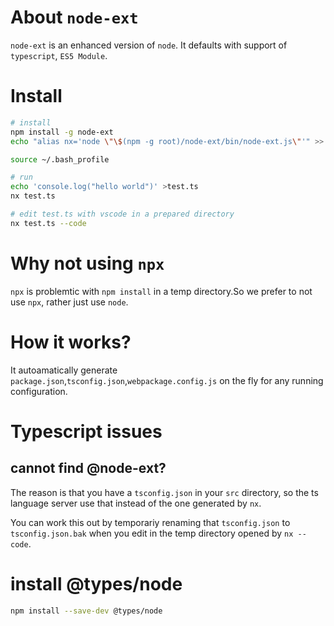 # About `node-ext`

`node-ext` is an enhanced version of `node`.
It defaults with support of `typescript`, `ES5 Module`.

# Install

```bash
# install
npm install -g node-ext
echo "alias nx='node \"\$(npm -g root)/node-ext/bin/node-ext.js\"'" >> ~/.bash_profile

source ~/.bash_profile

# run
echo 'console.log("hello world")' >test.ts
nx test.ts

# edit test.ts with vscode in a prepared directory
nx test.ts --code
```

# Why not using `npx`

`npx` is problemtic with `npm install` in a temp directory.So we prefer to not use `npx`, rather just use `node`.

# How it works?

It autoamatically generate `package.json`,`tsconfig.json`,`webpackage.config.js` on the fly for any running configuration.

# Typescript issues

## cannot find @node-ext?

The reason is that you have a `tsconfig.json` in your `src` directory, so the ts language server use that instead of the one generated by `nx`.

You can work this out by temporariy renaming that `tsconfig.json` to `tsconfig.json.bak` when you edit in the temp directory opened by `nx --code`.

# install @types/node

```bash
npm install --save-dev @types/node
```
